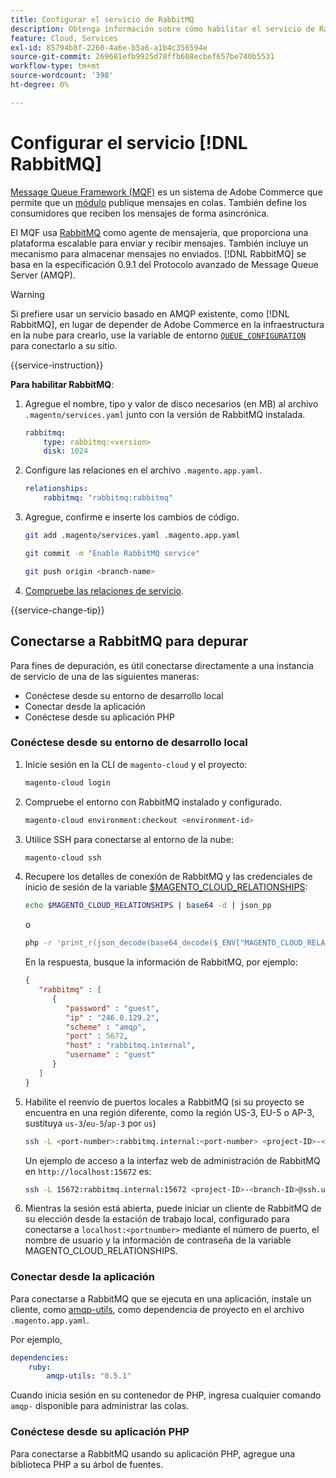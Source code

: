 ```yaml
---
title: Configurar el servicio de RabbitMQ
description: Obtenga información sobre cómo habilitar el servicio de RabbitMQ para administrar las colas de mensajes de Adobe Commerce en la infraestructura en la nube.
feature: Cloud, Services
exl-id: 85794b8f-2260-4a6e-b5a6-a1b4c356594e
source-git-commit: 269681efb9925d78ffb608ecbef657be740b5531
workflow-type: tm+mt
source-wordcount: '398'
ht-degree: 0%

---
```


# Configurar el servicio [!DNL RabbitMQ]

[Message Queue Framework (MQF)](https://experienceleague.adobe.com/docs/commerce-operations/configuration-guide/message-queues/message-queue-framework.html) es un sistema de Adobe Commerce que permite que un [módulo](https://experienceleague.adobe.com/en/docs/commerce-operations/implementation-playbook/glossary#module) publique mensajes en colas. También define los consumidores que reciben los mensajes de forma asincrónica.

El MQF usa [RabbitMQ](https://www.rabbitmq.com/) como agente de mensajería, que proporciona una plataforma escalable para enviar y recibir mensajes. También incluye un mecanismo para almacenar mensajes no enviados. [!DNL RabbitMQ] se basa en la especificación 0.9.1 del Protocolo avanzado de Message Queue Server (AMQP).

>[!WARNING]
>
>Si prefiere usar un servicio basado en AMQP existente, como [!DNL RabbitMQ], en lugar de depender de Adobe Commerce en la infraestructura en la nube para crearlo, use la variable de entorno [`QUEUE_CONFIGURATION`](../environment/variables-deploy.md#queue_configuration) para conectarlo a su sitio.

{{service-instruction}}

**Para habilitar RabbitMQ**:

1. Agregue el nombre, tipo y valor de disco necesarios (en MB) al archivo `.magento/services.yaml` junto con la versión de RabbitMQ instalada.

   ```yaml
   rabbitmq:
       type: rabbitmq:<version>
       disk: 1024
   ```

1. Configure las relaciones en el archivo `.magento.app.yaml`.

   ```yaml
   relationships:
       rabbitmq: "rabbitmq:rabbitmq"
   ```

1. Agregue, confirme e inserte los cambios de código.

   ```bash
   git add .magento/services.yaml .magento.app.yaml
   ```

   ```bash
   git commit -m "Enable RabbitMQ service"
   ```

   ```bash
   git push origin <branch-name>
   ```

1. [Compruebe las relaciones de servicio](services-yaml.md#service-relationships).

{{service-change-tip}}

## Conectarse a RabbitMQ para depurar

Para fines de depuración, es útil conectarse directamente a una instancia de servicio de una de las siguientes maneras:

- Conéctese desde su entorno de desarrollo local
- Conectar desde la aplicación
- Conéctese desde su aplicación PHP

### Conéctese desde su entorno de desarrollo local

1. Inicie sesión en la CLI de `magento-cloud` y el proyecto:

   ```bash
   magento-cloud login
   ```

1. Compruebe el entorno con RabbitMQ instalado y configurado.

   ```bash
   magento-cloud environment:checkout <environment-id>
   ```

1. Utilice SSH para conectarse al entorno de la nube:

   ```bash
   magento-cloud ssh
   ```

1. Recupere los detalles de conexión de RabbitMQ y las credenciales de inicio de sesión de la variable [$MAGENTO_CLOUD_RELATIONSHIPS](../application/properties.md#relationships):

   ```bash
   echo $MAGENTO_CLOUD_RELATIONSHIPS | base64 -d | json_pp
   ```

   o

   ```bash
   php -r 'print_r(json_decode(base64_decode($_ENV["MAGENTO_CLOUD_RELATIONSHIPS"])));'
   ```

   En la respuesta, busque la información de RabbitMQ, por ejemplo:

   ```json
   {
      "rabbitmq" : [
         {
            "password" : "guest",
            "ip" : "246.0.129.2",
            "scheme" : "amqp",
            "port" : 5672,
            "host" : "rabbitmq.internal",
            "username" : "guest"
         }
      ]
   }
   ```

1. Habilite el reenvío de puertos locales a RabbitMQ (si su proyecto se encuentra en una región diferente, como la región US-3, EU-5 o AP-3, sustituya ``us-3``/``eu-5``/``ap-3`` por ``us``)

   ```bash
   ssh -L <port-number>:rabbitmq.internal:<port-number> <project-ID>-<branch-ID>@ssh.us.magentosite.cloud
   ```

   Un ejemplo de acceso a la interfaz web de administración de RabbitMQ en `http://localhost:15672` es:

   ```bash
   ssh -L 15672:rabbitmq.internal:15672 <project-ID>-<branch-ID>@ssh.us.magentosite.cloud
   ```

1. Mientras la sesión está abierta, puede iniciar un cliente de RabbitMQ de su elección desde la estación de trabajo local, configurado para conectarse a `localhost:<portnumber>` mediante el número de puerto, el nombre de usuario y la información de contraseña de la variable MAGENTO_CLOUD_RELATIONSHIPS.

### Conectar desde la aplicación

Para conectarse a RabbitMQ que se ejecuta en una aplicación, instale un cliente, como [amqp-utils](https://github.com/dougbarth/amqp-utils), como dependencia de proyecto en el archivo `.magento.app.yaml`.

Por ejemplo,

```yaml
dependencies:
    ruby:
        amqp-utils: "0.5.1"
```

Cuando inicia sesión en su contenedor de PHP, ingresa cualquier comando `amqp-` disponible para administrar las colas.

### Conéctese desde su aplicación PHP

Para conectarse a RabbitMQ usando su aplicación PHP, agregue una biblioteca PHP a su árbol de fuentes.
